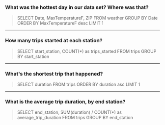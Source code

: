 ### What was the hottest day in our data set? Where was that?
> SELECT
	Date, MaxTemperatureF, ZIP
FROM
	weather
GROUP BY Date
ORDER BY MaxTemperatureF desc
LIMIT 1

---
### How many trips started at each station?
>SELECT start_station, COUNT(*) as trips_started
FROM trips
GROUP BY start_station


---
### What's the shortest trip that happened?
> SELECT duration
FROM trips
ORDER BY duration asc
LIMIT 1


---
### What is the average trip duration, by end station?
> SELECT 
	end_station,
	SUM(duration) / COUNT(*) as average_trip_duration
FROM
	trips
GROUP BY
	end_station
